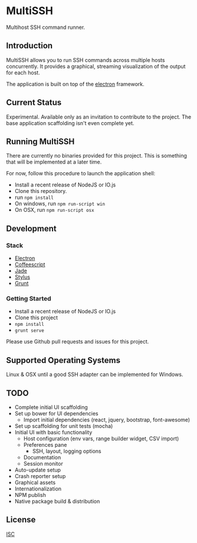 # MultiSSH

Multihost SSH command runner.

## Introduction

MultiSSH allows you to run SSH commands across multiple hosts concurrently.
It provides a graphical, streaming visualization of the output for each host.

The application is built on top of the [electron](http://electron.atom.io/) framework.

## Current Status

Experimental. Available only as an invitation to contribute to the project.
The base application scaffolding isn't even complete yet.

## Running MultiSSH

There are currently no binaries provided for this project. This is something
that will be implemented at a later time.

For now, follow this procedure to launch the application shell:

* Install a recent release of NodeJS or IO.js
* Clone this repository.
* run `npm install`
* On windows, run `npm run-script win`
* On OSX, run `npm run-script osx`

## Development

### Stack

* [Electron](http://electron.atom.io/)
* [Coffeescript](http://coffeescript.org/)
* [Jade](http://jade-lang.com/)
* [Stylus](https://learnboost.github.io/stylus/)
* [Grunt](http://gruntjs.com/)

### Getting Started

* Install a recent release of NodeJS or IO.js
* Clone this project
* `npm install`
* `grunt serve`

Please use Github pull requests and issues for this project.

## Supported Operating Systems

Linux & OSX until a good SSH adapter can be implemented for Windows.

## TODO

* Complete initial UI scaffolding
* Set up bower for UI dependencies
  * Import initial dependencies (react, jquery, bootstrap, font-awesome)
* Set up scaffolding for unit tests (mocha)
* Initial UI with basic functionality
  * Host configuration (env vars, range builder widget, CSV import)
  * Preferences pane
    * SSH, layout, logging options
  * Documentation
  * Session monitor
* Auto-update setup
* Crash reporter setup
* Graphical assets
* Internationalization
* NPM publish
* Native package build & distribution

## License

[ISC](http://opensource.org/licenses/ISC)
